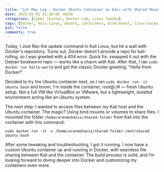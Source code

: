 ```yaml
---
title: "1st May Log – Docker Ubuntu Container on Kali with Shared Mounts"
date: 2025-05-01 21:30:00 +0530
categories: [Cyber Journal, Docker Lab, Linux Tweaks]
tags: [Docker, kali-linux, ubuntu, containers, bind-mount, linux-hacks, hacker-journal, WSL]
pin: false
comments: true
---
```

Today, I Just Ran the update command in Kali Linux, but hit a wall with Docker's repository. Turns out, Docker doesn't provide a repo for kali-rolling, so I was greeted with a 404 error. Quick fix: swapped it out with the Debian bookworm repo — works like a charm with Kali. After that, I ran `sudo docker run hello-world` and got the classic Docker greeting: "Hello from Docker!"

Decided to try the Ubuntu container next, so I ran `sudo docker run -it ubuntu bash` and boom, I'm inside the container, root@<container-id>:/# — fresh Ubuntu setup. Not a full VM like VirtualBox or VMware, but a lightweight, isolated environment acting like an Ubuntu system.

The next step: I wanted to access files between my Kali host and the Ubuntu container. The magic? Using bind mounts or volumes to share files. I mounted the folder `/home/arenmohanix/shared-folder` from Kali into the container with this command:

`sudo docker run -it -v /home/arenmohanix/shared-folder:/mnt/shared ubuntu bash`

After some tweaking and troubleshooting, I got it running. I now have a custom Ubuntu container up and running in Docker, with seamless file sharing between Kali and the container. The build process is solid, and I’m looking forward to diving deeper into Docker and customizing my containers even more.
